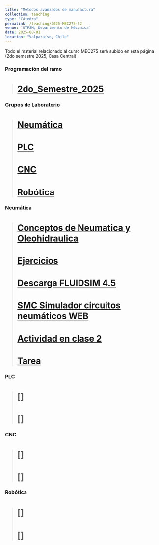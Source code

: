 ```yaml
---
title: "Métodos avanzados de manufactura"
collection: teaching
type: "Cátedra"
permalink: /teaching/2025-MEC275-S2
venue: "UTFSM, Departmento de Mécanica"
date: 2025-08-01
location: "Valparaíso, Chile"
---
```


Todo el material relacionado al curso MEC275 será subido en esta página
(2do semestre 2025, Casa Central)

### Programación del ramo
># [2do_Semestre_2025](https://castihub.github.io/website/files/programacion_mec275_s2_2025.pdf)

### Grupos de Laboratorio
>#  [Neumática](https://castihub.github.io/website/files/MEC275_1_2025-2_grupos_NEUMATICA.pdf)
>#  [PLC](https://castihub.github.io/website/files/MEC275_1_2025-2_grupos_PLC.pdf)
>#  [CNC](https://castihub.github.io/website/files/MEC275_1_2025-2_grupos_CNC.pdf)
>#  [Robótica](https://castihub.github.io/website/files/MEC275_1_2025-2_grupos_ROBOTICA.pdf)

### Neumática
># [Conceptos de Neumatica y Oleohidraulica](https://castihub.github.io/website/files/Conceptos-MEC-275-2025-S2.pdf)
># [Ejercicios](https://castihub.github.io/website/files/99-Ejemplos-Practicos-de-Aplicaciones-Neumaticas-Festo.pdf)
># [Descarga FLUIDSIM 4.5](https://castihub.github.io/website/files/FLUIDSIM-45.rar)
># [SMC Simulador circuitos neumáticos WEB](https://etools.smc.at/pneudraw/)
># [Actividad en clase 2](https://castihub.github.io/website/files/actividad_en_clase_2.pdf)
># [Tarea](https://castihub.github.io/website/files/Trabajo_1_Neumatica_2025.pdf)

### PLC
># []
># []

### CNC
># []
># []

### Robótica
># []
># []